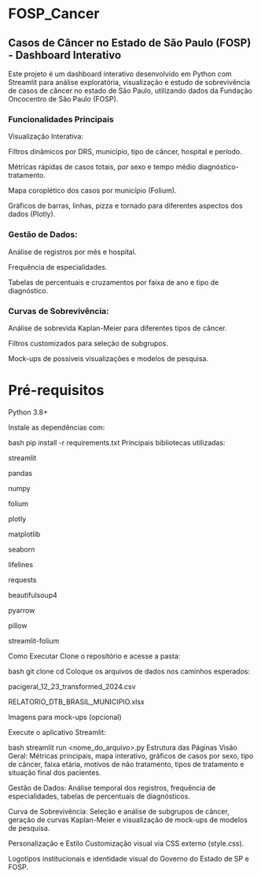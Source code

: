 # FOSP_Cancer
## Casos de Câncer no Estado de São Paulo (FOSP) - Dashboard Interativo
Este projeto é um dashboard interativo desenvolvido em Python com Streamlit para análise exploratória, visualização e estudo de sobrevivência de casos de câncer no estado de São Paulo, utilizando dados da Fundação Oncocentro de São Paulo (FOSP).

### Funcionalidades Principais
Visualização Interativa:

Filtros dinâmicos por DRS, município, tipo de câncer, hospital e período.

Métricas rápidas de casos totais, por sexo e tempo médio diagnóstico-tratamento.

Mapa coroplético dos casos por município (Folium).

Gráficos de barras, linhas, pizza e tornado para diferentes aspectos dos dados (Plotly).

### Gestão de Dados:

Análise de registros por mês e hospital.

Frequência de especialidades.

Tabelas de percentuais e cruzamentos por faixa de ano e tipo de diagnóstico.

### Curvas de Sobrevivência:

Análise de sobrevida Kaplan-Meier para diferentes tipos de câncer.

Filtros customizados para seleção de subgrupos.

Mock-ups de possíveis visualizações e modelos de pesquisa.

# Pré-requisitos
Python 3.8+

Instale as dependências com:

bash
pip install -r requirements.txt
Principais bibliotecas utilizadas:

streamlit

pandas

numpy

folium

plotly

matplotlib

seaborn

lifelines

requests

beautifulsoup4

pyarrow

pillow

streamlit-folium

Como Executar
Clone o repositório e acesse a pasta:

bash
git clone <repo-url>
cd <repo>
Coloque os arquivos de dados nos caminhos esperados:

pacigeral_12_23_transformed_2024.csv

RELATORIO_DTB_BRASIL_MUNICIPIO.xlsx

Imagens para mock-ups (opcional)

Execute o aplicativo Streamlit:

bash
streamlit run <nome_do_arquivo>.py
Estrutura das Páginas
Visão Geral:
Métricas principais, mapa interativo, gráficos de casos por sexo, tipo de câncer, faixa etária, motivos de não tratamento, tipos de tratamento e situação final dos pacientes.

Gestão de Dados:
Análise temporal dos registros, frequência de especialidades, tabelas de percentuais de diagnósticos.

Curva de Sobrevivência:
Seleção e análise de subgrupos de câncer, geração de curvas Kaplan-Meier e visualização de mock-ups de modelos de pesquisa.

Personalização e Estilo
Customização visual via CSS externo (style.css).

Logotipos institucionais e identidade visual do Governo do Estado de SP e FOSP.
